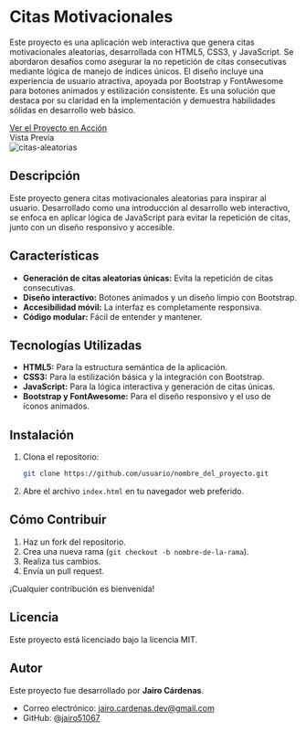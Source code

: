 # Citas Motivacionales  
Este proyecto es una aplicación web interactiva que genera citas motivacionales aleatorias, desarrollada con HTML5, CSS3, y JavaScript. Se abordaron desafíos como asegurar la no repetición de citas consecutivas mediante lógica de manejo de índices únicos. El diseño incluye una experiencia de usuario atractiva, apoyada por Bootstrap y FontAwesome para botones animados y estilización consistente. Es una solución que destaca por su claridad en la implementación y demuestra habilidades sólidas en desarrollo web básico.

[Ver el Proyecto en Acción](https://jairo51067.github.io/Citas-motivacionales/)
<br>
Vista Previa
<br>
![citas-aleatorias](https://github.com/user-attachments/assets/0651b4d9-53a6-48e7-a9fd-7d4ef329ca76)
<br>

## Descripción  
Este proyecto genera citas motivacionales aleatorias para inspirar al usuario. Desarrollado como una introducción al desarrollo web interactivo, se enfoca en aplicar lógica de JavaScript para evitar la repetición de citas, junto con un diseño responsivo y accesible.

## Características  
- **Generación de citas aleatorias únicas:** Evita la repetición de citas consecutivas.  
- **Diseño interactivo:** Botones animados y un diseño limpio con Bootstrap.  
- **Accesibilidad móvil:** La interfaz es completamente responsiva.  
- **Código modular:** Fácil de entender y mantener.  

## Tecnologías Utilizadas  
- **HTML5:** Para la estructura semántica de la aplicación.  
- **CSS3:** Para la estilización básica y la integración con Bootstrap.  
- **JavaScript:** Para la lógica interactiva y generación de citas únicas.  
- **Bootstrap y FontAwesome:** Para el diseño responsivo y el uso de íconos animados.  

## Instalación  
1. Clona el repositorio:  
    ```bash
    git clone https://github.com/usuario/nombre_del_proyecto.git
    ```  
2. Abre el archivo `index.html` en tu navegador web preferido.  

## Cómo Contribuir  
1. Haz un fork del repositorio.  
2. Crea una nueva rama (`git checkout -b nombre-de-la-rama`).  
3. Realiza tus cambios.  
4. Envía un pull request.  

¡Cualquier contribución es bienvenida!  

## Licencia  
Este proyecto está licenciado bajo la licencia MIT.  

## Autor  
Este proyecto fue desarrollado por **Jairo Cárdenas**.  
- Correo electrónico: [jairo.cardenas.dev@gmail.com](mailto:jairo.cardenas.dev@gmail.com)  
- GitHub: [@jairo51067](https://github.com/jairo51067)   
